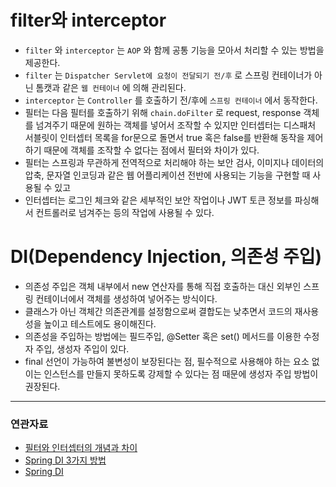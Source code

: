 # filter와 interceptor

- `filter` 와 `interceptor` 는 `AOP` 와 함께 공통 기능을 모아서 처리할 수 있는 방법을 제공한다.
- `filter` 는 `Dispatcher Servlet에 요청이 전달되기 전/후` 로 스프링 컨테이너가 아닌 톰캣과 같은 `웹 컨테이너` 에 의해 관리된다. 
- `interceptor` 는 `Controller` 를 호출하기 전/후에 `스프링 컨테이너` 에서 동작한다. 
- 필터는 다음 필터를 호출하기 위해 `chain.doFilter` 로 request, response 객체를 넘겨주기 때문에 원하는 객체를 넣어서 조작할 수 있지만 인터셉터는 디스패처 서블릿이 인터셉터 목록을 for문으로 돌면서 true 혹은 false를 반환해 동작을 제어하기 때문에 객체를 조작할 수 없다는 점에서 필터와 차이가 있다.
- 필터는 스프링과 무관하게 전역적으로 처리해야 하는 보안 검사, 이미지나 데이터의 압축, 문자열 인코딩과 같은 웹 어플리케이션 전반에 사용되는 기능을 구현할 때 사용될 수 있고
- 인터셉터는 로그인 체크와 같은 세부적인 보안 작업이나 JWT 토큰 정보를 파싱해서 컨트롤러로 넘겨주는 등의 작업에 사용될 수 있다.

# DI(Dependency Injection, 의존성 주입)

- 의존성 주입은 객체 내부에서 new 연산자를 통해 직접 호출하는 대신 외부인 스프링 컨테이너에서 객체를 생성하여 넣어주는 방식이다.
- 클래스가 아닌 객체간 의존관계를 설정함으로써 결합도는 낮추면서 코드의 재사용성을 높이고 테스트에도 용이해진다.
- 의존성을 주입하는 방법에는 필드주입, @Setter 혹은 set() 메서드를 이용한 수정자 주입, 생성자 주입이 있다.
- final 선언이 가능하여 불변성이 보장된다는 점, 필수적으로 사용해야 하는 요소 없이는 인스턴스를 만들지 못하도록 강제할 수 있다는 점 때문에 생성자 주입 방법이 권장된다.

---
### 연관자료
- [필터와 인터셉터의 개념과 차이](https://dev-coco.tistory.com/173)
- [Spring DI 3가지 방법](https://cheershennah.tistory.com/227)
- [Spring DI](https://chanhuiseok.github.io/posts/spring-5/)